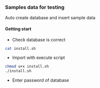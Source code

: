 ### Samples data for testing

Auto create database and insert sample data

#### Getting start

+ Check database is correct

```bash
cat install.sh
```

+ Import with execute script

```bash
chmod u+x install.sh
./install.sh
```
+ Enter password of database
